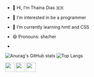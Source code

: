 - 👋 Hi, I’m Thaina Dias 🇧🇷
- 👀 I’m interested in be a programmer 
- 🌱 I’m currently learning hmtl and CSS
- 😄 Pronouns: she/her

- ```md
![Anurag's GitHub stats](https://github-readme-stats.vercel.app/api?username=mdiastata&show_icons=true&hide=contribs,prs&cache_seconds=86400&theme=shadow_blue)
![Top Langs](https://github-readme-stats.vercel.app/api/top-langs/?username=mdiastata&hide_progress=true86400&theme=shadow_blue)
<div>
<img width="30" src="https://cdn.jsdelivr.net/gh/devicons/devicon@latest/icons/github/github-original.svg" />
 <img width="30" src="https://cdn.jsdelivr.net/gh/devicons/devicon@latest/icons/html5/html5-original.svg" />
            <img width="30" src="https://cdn.jsdelivr.net/gh/devicons/devicon@latest/icons/css3/css3-original.svg" />
</div>
